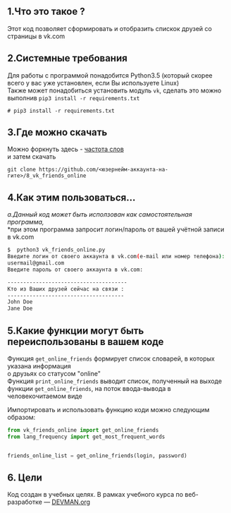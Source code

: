 ## 1.Что это такое ?

Этот код позволяет сформировать и отобразить спискок друзей со страницы в vk.com

## 2.Системные требования
Для работы с программой понадобится Python3.5 (который скорее всего у вас уже установлен, если Вы используете Linux)  
Также может понадобиться установить модуль `vk`, сделать это можно выполнив `pip3 install -r requirements.txt`
```
# pip3 install -r requirements.txt
```

## 3.Где можно скачать  
Можно форкнуть здесь - [частота слов](https://github.com/aligang/8_vk_friends_online)  
и затем скачать 
```
git clone https://github.com/<юзернейм-аккаунта-на-гите>/8_vk_friends_online
```

## 4.Как этим пользоваться...  
*a.Данный код может быть исползован как самостоятельная программа,*  
*при этом программа запросит логин/пароль от вашей учётной записи в vk.com

```bash
$  python3 vk_friends_online.py 
Введите логин от своего аккаунта в vk.com(e-mail или номер телефона):
usermail@gmail.com
Введите пароль от своего аккаунта в vk.com:

--------------------------------------
Кто из Ваших друзей сейчас на связи :
-------------------------------------
John Doe
Jane Doe

```

## 5.Какие функции могут быть переиспользованы в вашем коде
Функция `get_online_friends` формирует список словарей, в которых указана информация  
о друзьях со статусом "online"  
Функция `print_online_friends` выводит список, полученный на выходе функции `get_online_friends`,
на поток ввода-вывода в человекочитаемом виде

Импортировать и использовать функцию коди можно  следующим образом:  
```python
from vk_friends_online import get_online_friends
from lang_frequency import get_most_frequent_words


friends_online_list = get_online_friends(login, password)
```

## 6. Цели
Код создан в учебных целях. В рамках учебного курса по веб-разработке ― [DEVMAN.org](https://devman.org)